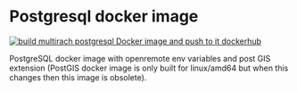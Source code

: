 # Postgresql docker image
[![build multirach postgresql Docker image and push to it dockerhub](https://github.com/openremote/postgresql/actions/workflows/postgresql.yml/badge.svg)](https://github.com/openremote/postgresql/actions/workflows/postgresql.yml)

PostgreSQL docker image with openremote env variables and post GIS extension (PostGIS docker image is only built for linux/amd64 but when this changes then this image is obsolete).
